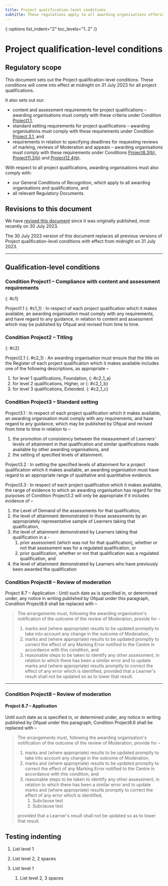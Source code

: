 ```yaml
---
title: Project qualification-level conditions
subtitle: These regulations apply to all awarding organisations offering project qualifications.
---
```


{::options list_indent="2" toc_levels="1..2" /}

# Project qualification-level conditions

## Regulatory scope

This document sets out the Project qualification-level conditions. These conditions will come into effect at midnight on 31 July 2023 for all project qualifications.

It also sets out our:

* content and assessment requirements for project qualifications – awarding organisations must comply with these criteria under Condition [Project1.1](#project1.1),
* standard setting requirements for project qualifications – awarding organisations must comply with these requirements under Condition [Project 3.1](#project3.1), and
* requirements in relation to specifying deadlines for requesting reviews of marking, reviews of Moderation and appeals – awarding organisations must comply with these requirements under Conditions [Project8.3(b)](#project8.3), [Project11.3(b)](#project1.3) and [Project12.4(b)](#project12.4).

With respect to all project qualifications, awarding organisations must also comply with:

* our General Conditions of Recognition, which apply to all awarding organisations and qualifications, and
* all relevant Regulatory Documents.

## Revisions to this document

We have [revised this document](https://github.com/PMcAllister-govuk/PMcAllister-govuk.github.io/commits/main/) since it was originally published, most recently on 30 July 2023.

The 30 July 2023 version of this document replaces all previous versions of Project qualification-level conditions with effect from midnight on 31 July 2023.

---

## Qualification-level conditions

### Condition Project1 – Compliance with content and assessment requirements
{: #c1}

Project1.1
{: #c1_1}
: In respect of each project qualification which it makes available, an awarding organisation must comply with any requirements, and have regard to any guidance, in relation to content and assessment which may be published by Ofqual and revised from time to time.

### Condition Project2 – Titling
{: #c2}

Project2.1
{: #c2_1}
: An awarding organisation must ensure that the title on the Register of each project qualification which it makes available includes one of the following descriptions, as appropriate –
1. for level 1 qualifications, Foundation,
{: #c2_1_a}
1. for level 2 qualifications, Higher, or
{: #c2_1_b}
1. for level 3 qualifications, Extended.
{: #c2_1_c}

### Condition Project3 – Standard setting

Project3.1
: In respect of each project qualification which it makes available, an awarding organisation must comply with any requirements, and have regard to any guidance, which may be published by Ofqual and revised from time to time in relation to –
1. the promotion of consistency between the measurement of Learners' levels of attainment in that qualification and similar qualifications made available by other awarding organisations, and
1. the setting of specified levels of attainment.

Project3.2
: In setting the specified levels of attainment for a project qualification which it makes available, an awarding organisation must have regard to an appropriate range of qualitative and quantitative evidence.

Project3.3
: In respect of each project qualification which it makes available, the range of evidence to which an awarding organisation has regard for the purposes of Condition Project3.2 will only be appropriate if it includes evidence of –
1. the Level of Demand of the assessments for that qualification,
1. the level of attainment demonstrated in those assessments by an appropriately representative sample of Learners taking that qualification,
1. the level of attainment demonstrated by Learners taking that qualification in a -
   1. prior assessment (which was not for that qualification), whether or not that assessment was for a regulated qualification, or
   1. prior qualification, whether or not that qualification was a regulated qualification, and
1. the level of attainment demonstrated by Learners who have previously been awarded the qualification

### Condition Project8 – Review of moderation

Project 8.7 – Application
: Until such date as is specified in, or determined under, any notice in writing published by Ofqual under this paragraph, Condition Project8.6 shall be replaced with –
> The arrangements must, following the awarding organisation's notification of the outcome of the review of Moderation, provide for –
> 
> 1. marks and (where appropriate) results to be updated promptly to take into account any change in the outcome of Moderation,
> 1. marks and (where appropriate) results to be updated promptly to correct the effect of any Marking Error notified to the Centre in accordance with this condition, and
> 1. reasonable steps to be taken to identify any other assessment, in relation to which there has been a similar error and to update marks and (where appropriate) results promptly to correct the effect of any error which is identified,
> provided that a Learner's result shall not be updated so as to lower that result.

---

### Condition Project8 – Review of moderation

#### Project 8.7 – Application

Until such date as is specified in, or determined under, any notice in writing published by Ofqual under this paragraph, Condition Project8.6 shall be replaced with –
> The arrangements must, following the awarding organisation's notification of the outcome of the review of Moderation, provide for –
> 
> 1. marks and (where appropriate) results to be updated promptly to take into account any change in the outcome of Moderation,
> 1. marks and (where appropriate) results to be updated promptly to correct the effect of any Marking Error notified to the Centre in accordance with this condition, and
> 1. reasonable steps to be taken to identify any other assessment, in relation to which there has been a similar error and to update marks and (where appropriate) results promptly to correct the effect of any error which is identified,
>    1. Subclause test
>      1. Subclause test
>
> provided that a Learner's result shall not be updated so as to lower that result.

## Testing indenting

1. List level 1
  1. List level 2, 2 spaces

1. List level 1
   1. List level 2, 3 spaces

